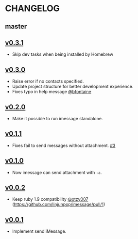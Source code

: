 # CHANGELOG

## master

## [v0.3.1](https://github.com/linjunpop/imessage/tree/v0.3.1)

* Skip dev tasks when being installed by Homebrew

## [v0.3.0](https://github.com/linjunpop/imessage/tree/v0.3.0)

* Raise error if no contacts specified.
* Update project structure for better development experience.
* Fixes typo in help message [@bfontaine](https://github.com/bfontaine)

## [v0.2.0](https://github.com/linjunpop/imessage/tree/v0.2.0)

* Make it possible to run imessage standalone.

## [v0.1.1](https://github.com/linjunpop/imessage/tree/v0.1.1)

* Fixes fail to send messages without attachment. [#3](https://github.com/linjunpop/imessage/issues/3)

## [v0.1.0](https://github.com/linjunpop/imessage/tree/v0.1.0)

* Now imessage can send attachment with `-a`.

## [v0.0.2](https://github.com/linjunpop/imessage/tree/v0.0.2)

* Keep ruby 1.9 compatibility [@otzy007](https://github.com/otzy007) (https://github.com/linjunpop/imessage/pull/1)

## [v0.0.1](https://github.com/linjunpop/imessage/tree/v0.0.1)

* Implement send iMessage.
